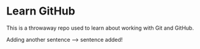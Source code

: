 # Learn GitHub

This is a throwaway repo used to learn about working with Git and GitHub.

Adding another sentence --> sentence added!
